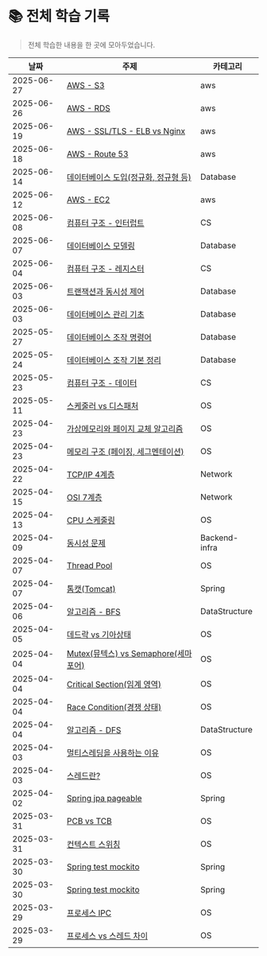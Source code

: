 # 📚 전체 학습 기록

> 전체 학습한 내용을 한 곳에 모아두었습니다.

| 날짜       | 주제                          | 카테고리 |
|------------|-------------------------------|----------|
| 2025-06-27 | [AWS - S3](devops/aws/s3.md) | aws |
| 2025-06-26 | [AWS - RDS](devops/aws/rds.md) | aws |
| 2025-06-19 | [AWS - SSL/TLS - ELB vs Nginx](devops/aws/ssl_tls_elb.md) | aws |
| 2025-06-18 | [AWS - Route 53](devops/aws/route53.md) | aws |
| 2025-06-14 | [데이터베이스 도입(정규화, 정규형 등)](Database/database_deployment.md) | Database |
| 2025-06-12 | [AWS - EC2](devops/aws/ec2.md) | aws |
| 2025-06-08 | [컴퓨터 구조 - 인터럽트](ComputerStructure/interrupt.md) | CS |
| 2025-06-07 | [데이터베이스 모델링](Database/database_modeling.md) | Database |
| 2025-06-04 | [컴퓨터 구조 - 레지스터](ComputerStructure/register.md) | CS |
| 2025-06-03 | [트랜잭션과 동시성 제어](Database/database_transaction.md) | Database |
| 2025-06-03 | [데이터베이스 관리 기초](Database/database_management.md) | Database |
| 2025-05-27 | [데이터베이스 조작 명령어](Database/database_operation_basic_2.md) | Database |
| 2025-05-24 | [데이터베이스 조작 기본 정리](Database/database_operation_basic.md) | Database |
| 2025-05-23 | [컴퓨터 구조 - 데이터](ComputerStructure/data.md) | CS |
| 2025-05-11 | [스케줄러 vs 디스패처](OS/scheduler-vs-dispatcher.md) | OS |
| 2025-04-23 | [가상메모리와 페이지 교체 알고리즘](OS/memory-mangement/virtual-and-page-replacement.md) | OS |
| 2025-04-23 | [메모리 구조 (페이징, 세그멘테이션)](OS/memory-mangement/paging-segmentation.md) | OS |
| 2025-04-22 | [TCP/IP 4계층](Network/tcp-ip-4-layer.md) | Network |
| 2025-04-15 | [OSI 7계층](Network/osi-7-layer.md) | Network |
| 2025-04-13 | [CPU 스케줄링](OS/scheduling/cpu-scheduling.md) | OS |
| 2025-04-09 | [동시성 문제](Backend-infra/concurrency.md) | Backend-infra |
| 2025-04-07 | [Thread Pool](OS/multithreading/thread-pool.md) | OS |
| 2025-04-07 | [톰캣(Tomcat)](Spring/webserver/tomcat.md) | Spring |
| 2025-04-06 | [알고리즘 - BFS](DataStructure/bfs.md) | DataStructure |
| 2025-04-05 | [데드락 vs 기아상태](OS/synchronization/deadlock-and-starvation.md) | OS |
| 2025-04-04 | [Mutex(뮤텍스) vs Semaphore(세마포어)](OS/synchronization/mutex-vs-semaphore.md) | OS |
| 2025-04-04 | [Critical Section(임계 영역)](OS/synchronization/critical-section.md) | OS |
| 2025-04-04 | [Race Condition(경쟁 상태)](OS/synchronization/race-condition.md) | OS |
| 2025-04-04 | [알고리즘 - DFS](DataStructure/dfs.md) | DataStructure |
| 2025-04-03 | [멀티스레딩을 사용하는 이유](OS/multithreading/why-ues-multithreading.md) | OS |
| 2025-04-03 | [스레드란?](OS/multithreading/thread.md) | OS |
| 2025-04-02 | [Spring jpa pageable](Spring/jpa/pageable.md) | Spring |
| 2025-03-31 | [PCB vs TCB](OS/pcb-vs-tcb.md) | OS |
| 2025-03-31 | [컨텍스트 스위칭](OS/context-swwitching.md) | OS |
| 2025-03-30 | [Spring test mockito](Spring/mockito-any().md) | Spring |
| 2025-03-30 | [Spring test mockito](Spring/mockito-annotation.md) | Spring |
| 2025-03-29 | [프로세스 IPC](OS/IPC.md) | OS |
| 2025-03-29 | [프로세스 vs 스레드 차이](OS/process-vs-thread.md) | OS |